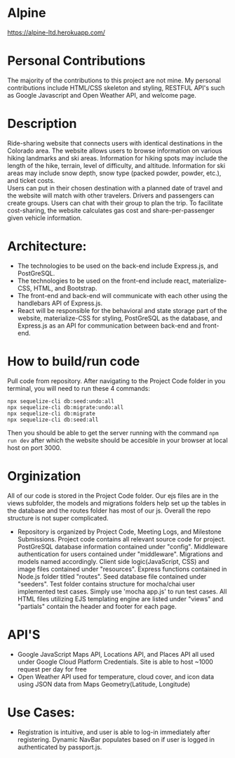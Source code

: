 # Alpine

https://alpine-ltd.herokuapp.com/

# Personal Contributions

The majority of the contributions to this project are not mine. My personal contributions include HTML/CSS skeleton and styling, RESTFUL API's such as Google Javascript and Open Weather API, and welcome page.

# Description
  Ride-sharing website that connects users with identical destinations in the Colorado area. The website allows users to browse information on various hiking landmarks and ski areas.  Information for hiking spots may include the length of the hike, terrain, level of difficulty, and altitude. Information for ski areas may include snow depth, snow type (packed powder, powder, etc.), and ticket costs.  
  Users can put in their chosen destination with a planned date of travel and the website will match with other travelers.  Drivers and passengers can create groups. Users can chat with their group to plan the trip.  To facilitate cost-sharing, the website calculates gas cost and share-per-passenger given vehicle information.


# Architecture: 
- The technologies to be used on the back-end include Express.js, and PostGreSQL.
- The technologies to be used on the front-end include react, materialize-CSS, HTML, and Bootstrap.
- The front-end and back-end will communicate with each other using the handlebars API of Express.js.
- React will be responsible for the behavioral and state storage part of the website, materialize-CSS for styling, PostGreSQL as the database, and Express.js as an API for communication between back-end and front-end.

# How to build/run code
Pull code from repository. 
After navigating to the Project Code folder in you terminal, you will need to run these 4 commands:
```
npx sequelize-cli db:seed:undo:all
npx sequelize-cli db:migrate:undo:all
npx sequelize-cli db:migrate
npx sequelize-cli db:seed:all
```
Then you should be able to get the server running with the command `npm run dev` after which the website should be accesible in your browser at local host on port 3000.

# Orginization
All of our code is stored in the Project Code folder. Our ejs files are in the views subfolder, the models and migrations folders help set up the tables in the database and the routes folder has most of our js. Overall the repo structure is not super complicated.

- Repository is organized by Project Code, Meeting Logs, and Milestone Submissions. Project code contains all relevant source code for project. PostGreSQL database information contained under "config". Middleware authentication for users contained under "middleware". Migrations and models named accordingly. Client side logic(JavaScript, CSS) and image files contained under "resources". Express functions contained in Node.js folder titled "routes". Seed database file contained under "seeders". Test folder contains structure for mocha/chai user implemented test cases. Simply use 'mocha app.js' to run test cases. All HTML files utilizing EJS templating engine are listed under "views" and "partials" contain the header and footer for each page. 

# API'S

- Google JavaScript Maps API, Locations API, and Places API all used under Google Cloud Platform Credentials. Site is able to host ~1000 request per day for free
- Open Weather API used for temperature, cloud cover, and icon data using JSON data from Maps Geometry(Latitude, Longitude)

# Use Cases:
- Registration is intuitive, and user is able to log-in immediately after registering. Dynamic NavBar populates based on if user is logged in authenticated by passport.js.

